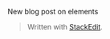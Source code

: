 New blog post on elements
> Written with [StackEdit](https://stackedit.io/).
<!--stackedit_data:
eyJoaXN0b3J5IjpbMjY4NTI3OTUwXX0=
-->
